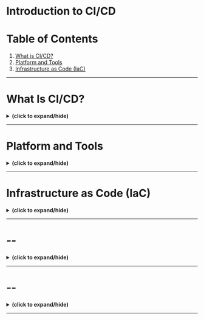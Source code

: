 # Introduction to CI/CD

# Table of Contents
1. [What is CI/CD?](#what_is_cicd)
2. [Platform and Tools](#platform_and_tools)
3. [Infrastructure as Code (IaC)](#iac)

---

<a id="what_is_cicd"></a>
# What Is CI/CD?
<details close>
<summary><b>(click to expand/hide)</b></summary>
<!-- MarkdownTOC -->

## Key Objectives
- Understand Continuous Integration (CI) and Continuous Delivery (CD).
- Differentiate between CI and CD.
- Recognize the benefits of CI/CD.

## CI/CD Overview
- **CI/CD**: Two distinct processes, often mentioned together but not a single process.
- **Continuous Integration (CI)**: Integrating code back into the main branch regularly. Aims to prevent divergence and ensure compatibility.
- **Continuous Delivery (CD)**: Taking integrated code and deploying it, not necessarily to production.

## Definitions
- **Continuous Integration (CI)**: An automation process for integrating work into a repository. Facilitates team collaboration and quick bug detection.
- **Continuous Delivery (CD)**: Prepares code for release and automates deployment processes.

## Phases
- **CI Phases**: Plan, Code, Build, and Test.
- **CD Phases**: Release, Deploy, and Operate.

## Continuous Deployment
- Different from Continuous Delivery. Focuses on deploying to production environments.
- **Continuous Delivery**: Deployment to non-production environments.
- **Continuous Deployment**: Automatic deployment to production.

## CI/CD in DevOps
- Located in the Build and Test phases of the DevOps pipeline.

## Benefits of CI/CD
- Faster reaction to code changes.
- Reduced integration risk.
- Higher code quality.
- Main or master branch always deployable.
- Quicker and more reliable deployments.

## Summary Points
- CI and CD are sequential, distinct processes.
- CI involves code integration back into the main branch.
- CD prepares and deploys integrated code to various environments.
- Continuous Deployment focuses on production deployment.
- CI/CD offers significant benefits in software development processes.

<!-- /MarkdownTOC -->
</details>

---

<a id="platform_and_tools"></a>
# Platform and Tools
<details close>
<summary><b>(click to expand/hide)</b></summary>
<!-- MarkdownTOC -->

# ‘Platform and Tools’ Summary

## Objectives
- Recognize the viability of using diverse CI/CD tools.
- Identify common CI/CD tools.

## Key Insights
- **Tool Diversity**: Different teams within the same organization often use various tools for their CI/CD pipelines.
- **Tool Examples**: Jenkins, Travis CI, Circle CI, GitHub Actions, etc.
- **Flexibility**: The specific tool used is less important than the automation of processes.

## Common CI/CD Tools
- **Jenkins**: An older and complex CI/CD software installed on a server for central builds.
- **Circle CI**: Implements DevOps practices, performs Continuous Delivery, uses `circle.yaml` for workflows.
- **Travis CI**: A hosted CI service for GitHub and Bitbucket projects, supports open-source projects, uses `.travis.yaml` for workflows.
- **GitHub Actions**: Automates build, test, and deploy workflows, exclusively for GitHub.

## Conclusion
- Different tools for CI/CD are acceptable and often seen in diverse business lines.
- The focus should be on automation rather than manual processes.
- There is a wide array of CI/CD tools available, allowing teams to choose the one that best fits their needs.

<!-- /MarkdownTOC -->
</details>

---

<a id="iac"></a>
# Infrastructure as Code (IaC)
<details close>
<summary><b>(click to expand/hide)</b></summary>
<!-- MarkdownTOC -->

# Infrastructure as Code (IaC) Summary

## Overview
- **Infrastructure as Code (IaC)**: Method to manage and provision infrastructure through machine-readable definition files.
- **Key Concept**: Infrastructure setup and management using code, not manual processes.

## Benefits of IaC
- **Consistency and Repeatable Setups**: Ensures identical environments are created every time.
- **Error Reduction**: Minimizes manual errors in system configurations.
- **Rapid Provisioning**: Quick and efficient setup of development, test, and production environments.
- **Knowledge Preservation**: Codifies infrastructure setup, reducing dependency on individual expertise.
- **Cloud Computing Optimization**: Maximizes cloud benefits, such as scalability and cost-efficiency.

## Types of IaC Tools
- **Declarative (Specify 'What')**: Terraform, Puppet, SaltStack, CloudFormation, Ansible (partially).
- **Imperative (Specify 'How')**: Chef, Ansible (partially).

## Common IaC Tools
- **Terraform**: Open source, declarative, pre-execution checks.
- **Ansible**: Open source, simple setup, uses YAML, ideal for memory-constrained environments.
- **Chef**: Imperative, uses Ruby for "Cookbooks."
- **Puppet**: Declarative, platform-independent.
- **SaltStack**: Focuses on parallel execution and direct command issuance.

## Conclusion
- IaC has evolved from Configuration Management Systems (CMSs).
- Offers speed, efficiency, and reliability in infrastructure provisioning.
- Various tools available, each with unique features and approaches.

<!-- /MarkdownTOC -->
</details>

---

<a id="--"></a>
# --
<details close>
<summary><b>(click to expand/hide)</b></summary>
<!-- MarkdownTOC -->



<!-- /MarkdownTOC -->
</details>

---

<a id="--"></a>
# --
<details close>
<summary><b>(click to expand/hide)</b></summary>
<!-- MarkdownTOC -->

<!-- /MarkdownTOC -->
</details>

---
